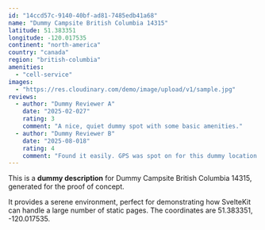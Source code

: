 ```yaml
---
id: "14ccd57c-9140-40bf-ad81-7485edb41a68"
name: "Dummy Campsite British Columbia 14315"
latitude: 51.383351
longitude: -120.017535
continent: "north-america"
country: "canada"
region: "british-columbia"
amenities:
  - "cell-service"
images:
  - "https://res.cloudinary.com/demo/image/upload/v1/sample.jpg"
reviews:
  - author: "Dummy Reviewer A"
    date: "2025-02-027"
    rating: 3
    comment: "A nice, quiet dummy spot with some basic amenities."
  - author: "Dummy Reviewer B"
    date: "2025-08-018"
    rating: 4
    comment: "Found it easily. GPS was spot on for this dummy location."
---
```


This is a **dummy description** for Dummy Campsite British Columbia 14315, generated for the proof of concept.

It provides a serene environment, perfect for demonstrating how SvelteKit can handle a large number of static pages. The coordinates are 51.383351, -120.017535.
